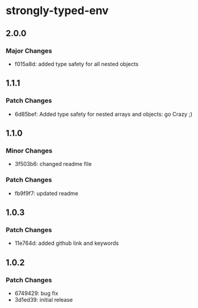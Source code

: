 # strongly-typed-env

## 2.0.0

### Major Changes

- f015a8d: added type safety for all nested objects

## 1.1.1

### Patch Changes

- 6d85bef: Added type safety for nested arrays and objects: go Crazy ;)

## 1.1.0

### Minor Changes

- 3f503b6: changed readme file

### Patch Changes

- fb9f9f7: updated readme

## 1.0.3

### Patch Changes

- 11e764d: added github link and keywords

## 1.0.2

### Patch Changes

- 6749429: bug fix
- 3d1ed39: initial release
